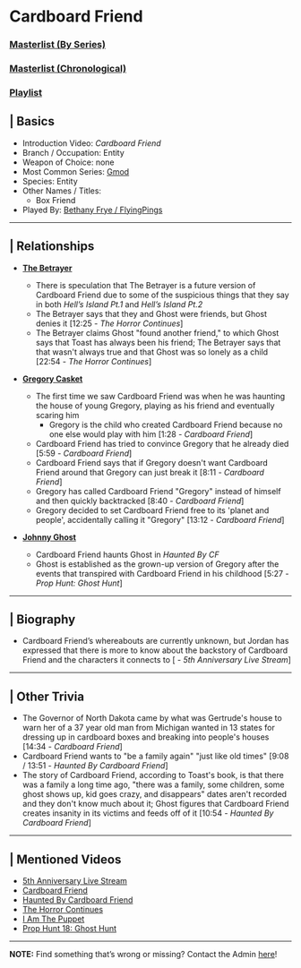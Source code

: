 # Cardboard Friend  
### [Masterlist \(By Series)](https://docs.google.com/document/d/1P4ZRD6jhglXKt3SsYtIAv_rMaoukohVZo7UtJlB7gJU/edit)  
### [Masterlist \(Chronological)](https://docs.google.com/document/d/13oE9ME_8PNXHDKpw5HVfEFSxjqhHP0kOD7ag5coS6h0/edit)
### [Playlist](https://www.youtube.com/playlist?list=PLwljWXtmIKiSAvbZSohU1e8OHren0ot6z)

## | Basics  
- Introduction Video: *Cardboard Friend*  
- Branch / Occupation: Entity  
- Weapon of Choice: none  
- Most Common Series: [Gmod](6.Series/Gmod.md)  
- Species: Entity  
- Other Names / Titles:   
  - Box Friend  
- Played By: [Bethany Frye / FlyingPings](3.Siblings/3.3.Bethany-Frye-FlyingPings.md)  

----

## | Relationships  
- [**The Betrayer**](5.Characters/One-Use_Uncommon.md)
  - There is speculation that The Betrayer is a future version of Cardboard Friend due to some of the suspicious things that they say in both *Hell’s Island Pt.1* and *Hell’s Island Pt.2*
   - The Betrayer says that they and Ghost were friends, but Ghost denies it \[12:25 - *The Horror Continues*]
   - The Betrayer claims Ghost "found another friend," to which Ghost says that Toast has always been his friend; The Betrayer says that that wasn't always true and that Ghost was so lonely as a child \[22:54 - *The Horror Continues*]

- [**Gregory Casket**](5.Characters/Gregory_Casket.md)  
  - The first time we saw Cardboard Friend was when he was haunting the house of young Gregory, playing as his friend and eventually scaring him
    - Gregory is the child who created Cardboard Friend because no one else would play with him \[1:28 - *Cardboard Friend*]
  - Cardboard Friend has tried to convince Gregory that he already died \[5:59 - *Cardboard Friend*]
  - Cardboard Friend says that if Gregory doesn't want Cardboard Friend around that Gregory can just break it \[8:11 - *Cardboard Friend*]
  - Gregory has called Cardboard Friend "Gregory" instead of himself and then quickly backtracked \[8:40 - *Cardboard Friend*]
  - Gregory decided to set Cardboard Friend free to its 'planet and people', accidentally calling it "Gregory" \[13:12 - *Cardboard Friend*]

- [**Johnny Ghost**](5.Characters/Johnny_Ghost.md)  
  - Cardboard Friend haunts Ghost in *Haunted By CF*
  - Ghost is established as the grown-up version of Gregory after the events that transpired with Cardboard Friend in his childhood \[5:27 - *Prop Hunt: Ghost Hunt*]

----

## | Biography
  - Cardboard Friend’s whereabouts are currently unknown, but Jordan has expressed that there is more to know about the backstory of Cardboard Friend and the characters it connects to \[ - *5th Anniversary Live Stream*]

----

## | Other Trivia  
- The Governor of North Dakota came by what was Gertrude's house to warn her of a 37 year old man from Michigan wanted in 13 states for dressing up in cardboard boxes and breaking into people's houses \[14:34 - *Cardboard Friend*]  
- Cardboard Friend wants to "be a family again" "just like old times" \[9:08 / 13:51 - *Haunted By Cardboard Friend*]   
- The story of Cardboard Friend, according to Toast's book, is that there was a family a long time ago, "there was a family, some children, some ghost shows up, kid goes crazy, and disappears" dates aren't recorded and they don't know much about it; Ghost figures that Cardboard Friend creates insanity in its victims and feeds off of it \[10:54 - *Haunted By Cardboard Friend*]

----

## | Mentioned Videos
- [5th Anniversary Live Stream](https://youtu.be/6AHnicY1Iq4)
- [Cardboard Friend](https://youtu.be/gHrJoNfyna4)
- [Haunted By Cardboard Friend](https://youtu.be/jG3Iarj08BQ)
- [The Horror Continues](https://youtu.be/YSmqZ0T6Enk)
- [I Am The Puppet](https://youtu.be/NuONWZ-LDQ0)
- [Prop Hunt 18: Ghost Hunt](https://youtu.be/2yVe4fe8lRw)

----

**NOTE:** Find something that’s wrong or missing? Contact the Admin [here](../chapter_2.md)!